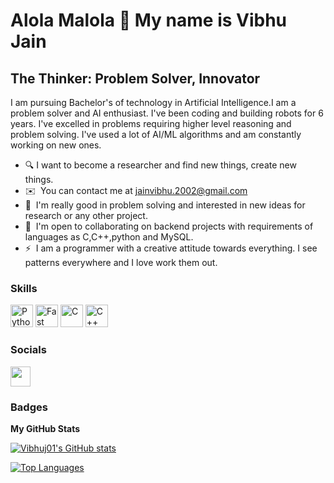 Alola Malola 👋 My name is Vibhu Jain
============================

The Thinker: Problem Solver, Innovator
--------------------------

I am pursuing Bachelor's of technology in Artificial Intelligence.I am a problem solver and AI enthusiast. I've been coding and building robots for 6 years. I've excelled in problems requiring higher level reasoning and problem solving. I've used a lot of AI/ML algorithms and am constantly working on new ones.

* 🔍  I want to become a researcher and find new things, create new things.
* ✉️  You can contact me at [jainvibhu.2002@gmail.com](mailto:jainvibhu.2002@gmail.com)
* 🧠  I'm really good in problem solving and interested in new ideas for research or any other project.
* 🤝  I'm open to collaborating on backend projects with requirements of languages as C,C++,python and MySQL.
* ⚡  I am a programmer with a creative attitude towards everything. I see patterns everywhere and I love work them out.

### Skills

<p align="left">
 <a href="https://www.python.org/" target="_blank" rel="noreferrer"><img src="https://raw.githubusercontent.com/danielcranney/readme-generator/main/public/icons/skills/python-colored.svg" width="36" height="36" alt="Python" /></a>
 <a href="https://www.mysql.com/" target="_blank" rel="noreferrer"><img src="https://raw.githubusercontent.com/danielcranney/readme-generator/main/public/icons/skills/mysql-colored.svg" width="36" height="36" alt="Fast API" /></a>
<a href="https://docs.microsoft.com/en-us/cpp/?view=msvc-170" target="_blank" rel="noreferrer"><img src="https://raw.githubusercontent.com/danielcranney/readme-generator/main/public/icons/skills/c-colored.svg" width="36" height="36" alt="C" /></a>
<a href="https://docs.microsoft.com/en-us/cpp/?view=msvc-170" target="_blank" rel="noreferrer"><img src="https://raw.githubusercontent.com/danielcranney/readme-generator/main/public/icons/skills/cplusplus-colored.svg" width="36" height="36" alt="C++" /></a>


### Socials

<p align="left"> <a href="https://www.github.com/Vibhuj01" target="_blank" rel="noreferrer"><img src="https://raw.githubusercontent.com/danielcranney/readme-generator/main/public/icons/socials/github.svg" width="32" height="32" /></a></p>

### Badges

<b>My GitHub Stats</b>

<a href="http://www.github.com/Vibhuj01"><img src="https://github-readme-stats.vercel.app/api?username=Vibhuj01&show_icons=true&hide=stars,&count_private=true&title_color=22c55e&text_color=ffffff&icon_color=3382ed&bg_color=1c1917&hide_border=true&show_icons=true" alt="Vibhuj01's GitHub stats" /></a>

<a href="https://github.com/Vibhuj01" align="left"><img src="https://github-readme-stats.vercel.app/api/top-langs/?username=Vibhuj01&langs_count=10&title_color=22c55e&text_color=ffffff&icon_color=3382ed&bg_color=1c1917&hide_border=true&locale=en&custom_title=Top%20%Languages" alt="Top Languages" /></a>
